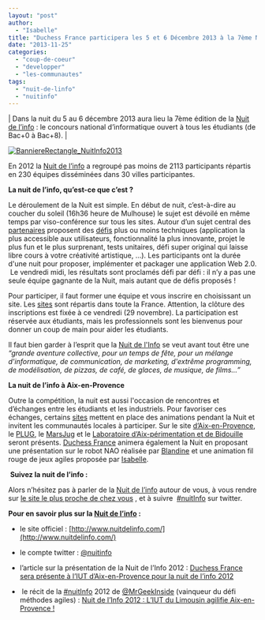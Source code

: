 ```yaml
---
layout: "post"
author: 
  - "Isabelle"
title: "Duchess France participera les 5 et 6 Décembre 2013 à la 7ème Nuit de l’info"
date: "2013-11-25"
categories: 
  - "coup-de-coeur"
  - "developper"
  - "les-communautes"
tags: 
  - "nuit-de-linfo"
  - "nuitinfo"
---
```


| Dans la nuit du 5 au 6 décembre 2013 aura lieu la 7ème édition de la [Nuit de l’info](http://www.nuitdelinfo.com/) : le concours national d’informatique ouvert à tous les étudiants (de Bac+0 à Bac+8). |

[![BanniereRectangle_NuitInfo2013](/assets/2013/11/2013-11-25-duchess-france-participera-les-5-et-6-decembre-2013-a-la-7eme-nuit-de-linfo/BanniereRectangle_NuitInfo2013-300x111.png)](http://www.duchess-france.org/wp-content/uploads/2013/11/BanniereRectangle_NuitInfo2013.png)

En 2012 la [Nuit de l’info](http://www.nuitdelinfo.com/) a regroupé pas moins de 2113 participants répartis en 230 équipes disséminées dans 30 villes participantes.

**La nuit de l’info, qu’est-ce que c’est ?**

Le déroulement de la Nuit est simple. En début de nuit, c’est-à-dire au coucher du soleil (16h36 heure de Mulhouse) le sujet est dévoilé en même temps par viso-conférence sur tous les sites. Autour d’un sujet central des [partenaires](http://www.nuitdelinfo.com/nuitinfo/partenaires:start) proposent des [défis](http://www.nuitdelinfo.com/nuitinfo/defis:start) plus ou moins techniques (application la plus accessible aux utilisateurs, fonctionnalité la plus innovante, projet le plus fun et le plus surprenant, tests unitaires, défi super original qui laisse libre cours à votre créativité artistique, ...). Les participants ont la durée d'une nuit pour proposer, implémenter et packager une application Web 2.0.  Le vendredi midi, les résultats sont proclamés défi par défi : il n’y a pas une seule équipe gagnante de la Nuit, mais autant que de défis proposés !

Pour participer, il faut former une équipe et vous inscrire en choisissant un site. Les [sites](http://www.nuitdelinfo.com/nuitinfo/site:start) sont répartis dans toute la France. Attention, la clôture des inscriptions est fixée à ce vendredi (29 novembre). La participation est réservée aux étudiants, mais les professionnels sont les bienvenus pour donner un coup de main pour aider les étudiants.

Il faut bien garder à l’esprit que la [Nuit de l'Info](http://www.nuitdelinfo.com/) se veut avant tout être une _“grande aventure collective, pour un temps de fête, pour un mélange d'informatique, de communication, de marketing, d'extrême programming, de modélisation, de pizzas, de café, de glaces, de musique, de films…”_

**La nuit de l’info à Aix-en-Provence**

Outre la compétition, la nuit est aussi l'occasion de rencontres et d’échanges entre les étudiants et les industriels. Pour favoriser ces échanges, certains [sites](http://www.nuitdelinfo.com/nuitinfo/site:start) mettent en place des animations pendant la Nuit et invitent les communautés locales à participer. Sur le site [d’Aix-en-Provence](http://www.nuitdelinfo.com/nuitinfo/site:aixenprovence), le [PLUG](http://plugfr.org/), le [MarsJug](http://marsjug.org/) et le [Laboratoire d’Aix-périmentation et de Bidouille](http://labaixbidouille.com/fablab/) seront présents. [Duchess France](http://www.duchess-france.org/) animera également la Nuit en proposant une présentation sur le robot NAO réalisée par [Blandine](https://twitter.com/bbourgois) et une animation fil rouge de jeux agiles proposée par [Isabelle](https://twitter.com/iblasquez).

 **Suivez la nuit de l’info :**

Alors n’hésitez pas à parler de la [Nuit de l’info](http://www.nuitdelinfo.com/) autour de vous, à vous rendre sur [le site le plus proche de chez vous](http://www.nuitdelinfo.com/nuitinfo/site:start) , et à suivre  [#nuitInfo](https://twitter.com/search?q=%23nuitinfo&src=hash&f=realtime) sur twitter.

 **Pour en savoir plus sur la [Nuit de l’info](http://www.nuitdelinfo.com/) :**

- le site officiel : [http://www.nuitdelinfo.com/](http://www.nuitdelinfo.com/)
    
- le compte twitter : [@nuitinfo](https://twitter.com/nuitinfo)
    
- l’article sur la présentation de la Nuit de l’Info 2012 : [Duchess France sera présente à l’IUT d’Aix-en-Provence pour la nuit de l’info 2012](http://www.duchess-france.org/duchess-france-sera-presente-a-liut-daix-en-provence-pour-la-nuit-de-linfo-2012/)
    
-  le récit de la [#nuitInfo](https://twitter.com/search?q=%23nuitInfo&src=hash) 2012 de [@MrGeekInside](https://twitter.com/MrGeekInside) (vainqueur du défi méthodes agiles) : [Nuit de l’Info 2012 : L’IUT du Limousin agilifie Aix-en-Provence !](http://www.iutagile.com/?p=278)
